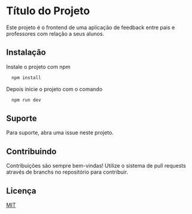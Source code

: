 # Título do Projeto

Este projeto é o frontend de uma aplicação de feedback entre pais e professores com relação a seus alunos.


## Instalação

Instale o projeto com npm

```javascript
  npm install
```

Depois inicie o projeto com o comando
```javascript
  npm run dev
```

## Suporte

Para suporte, abra uma issue neste projeto.


## Contribuindo

Contribuições são sempre bem-vindas! Utilize o sistema de pull requests através de branchs no repositório para contribuir.


## Licença

[MIT](https://choosealicense.com/licenses/mit/)
